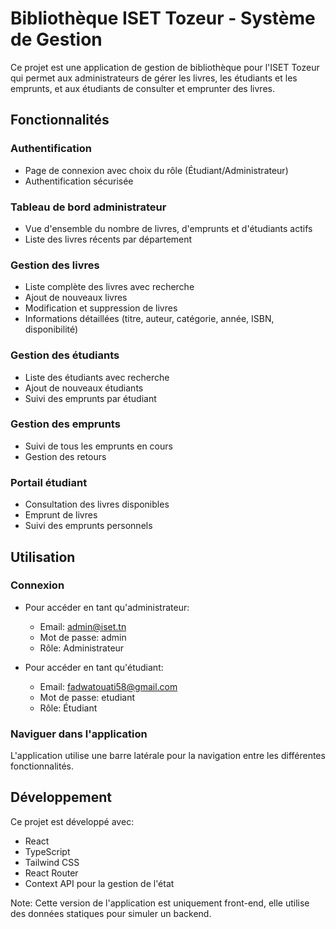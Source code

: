 
# Bibliothèque ISET Tozeur - Système de Gestion

Ce projet est une application de gestion de bibliothèque pour l'ISET Tozeur qui permet aux administrateurs de gérer les livres, les étudiants et les emprunts, et aux étudiants de consulter et emprunter des livres.

## Fonctionnalités

### Authentification
- Page de connexion avec choix du rôle (Étudiant/Administrateur)
- Authentification sécurisée

### Tableau de bord administrateur
- Vue d'ensemble du nombre de livres, d'emprunts et d'étudiants actifs
- Liste des livres récents par département

### Gestion des livres
- Liste complète des livres avec recherche
- Ajout de nouveaux livres
- Modification et suppression de livres
- Informations détaillées (titre, auteur, catégorie, année, ISBN, disponibilité)

### Gestion des étudiants
- Liste des étudiants avec recherche
- Ajout de nouveaux étudiants
- Suivi des emprunts par étudiant

### Gestion des emprunts
- Suivi de tous les emprunts en cours
- Gestion des retours

### Portail étudiant
- Consultation des livres disponibles
- Emprunt de livres
- Suivi des emprunts personnels

## Utilisation

### Connexion
- Pour accéder en tant qu'administrateur:
  - Email: admin@iset.tn
  - Mot de passe: admin
  - Rôle: Administrateur

- Pour accéder en tant qu'étudiant:
  - Email: fadwatouati58@gmail.com
  - Mot de passe: etudiant
  - Rôle: Étudiant

### Naviguer dans l'application
L'application utilise une barre latérale pour la navigation entre les différentes fonctionnalités.

## Développement

Ce projet est développé avec:
- React
- TypeScript
- Tailwind CSS
- React Router
- Context API pour la gestion de l'état

Note: Cette version de l'application est uniquement front-end, elle utilise des données statiques pour simuler un backend.
